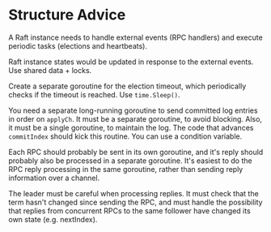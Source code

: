 # Structure Advice

A Raft instance needs to handle external events (RPC handlers) and execute periodic tasks (elections and heartbeats).

Raft instance states would be updated in response to the external events. Use shared data + locks. 

Create a separate goroutine for the election timeout, which periodically checks if the timeout is reached. Use `time.Sleep()`. 

You need a separate long-running goroutine to send committed log entries in order on `applyCh`. It must be a separate goroutine, to avoid blocking. Also, it must be a single goroutine, to maintain the log. The code that advances `commitIndex` should kick this routine. You can use a condition variable. 

Each RPC should probably be sent in its own goroutine, and it's reply should probably also be processed in a separate goroutine. It's easiest to do the RPC reply processing in the same goroutine, rather than sending reply information over a channel.

The leader must be careful when processing replies. It must check that the term hasn't changed since sending the RPC, and must handle the possibility that replies from concurrent RPCs to the same follower have changed its own state (e.g. nextIndex).